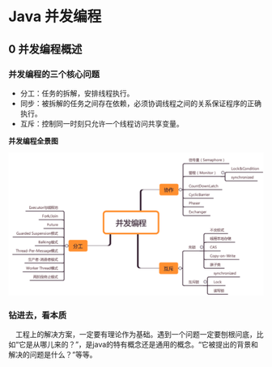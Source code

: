 # Java 并发编程

## 0 并发编程概述

### 并发编程的三个核心问题

- 分工：任务的拆解，安排线程执行。
- 同步：被拆解的任务之间存在依赖，必须协调线程之间的关系保证程序的正确执行。
- 互斥：控制同一时刻只允许一个线程访问共享变量。



**并发编程全景图**

![](images/fullview.png)

### 钻进去，看本质

&emsp;工程上的解决方案，一定要有理论作为基础。遇到一个问题一定要刨根问底，比如“它是从哪儿来的？”，是java的特有概念还是通用的概念。“它被提出的背景和解决的问题是什么？”等等。








